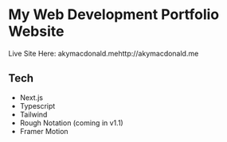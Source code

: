 # My Web Development Portfolio Website

Live Site Here: akymacdonald.mehttp://akymacdonald.me

## Tech
- Next.js
- Typescript
- Tailwind
- Rough Notation (coming in v1.1)
- Framer Motion
